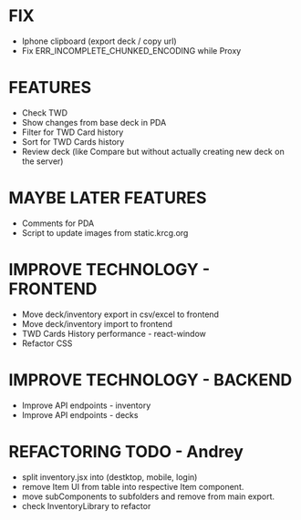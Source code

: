 # FIX
- Iphone clipboard (export deck / copy url)
- Fix ERR_INCOMPLETE_CHUNKED_ENCODING while Proxy

# FEATURES
- Check TWD
- Show changes from base deck in PDA
- Filter for TWD Card history
- Sort for TWD Cards history
- Review deck (like Compare but without actually creating new deck on the server)

# MAYBE LATER FEATURES
- Comments for PDA
- Script to update images from static.krcg.org

# IMPROVE TECHNOLOGY - FRONTEND
- Move deck/inventory export in csv/excel to frontend
- Move deck/inventory import to frontend
- TWD Cards History performance - react-window
- Refactor CSS

# IMPROVE TECHNOLOGY - BACKEND
- Improve API endpoints - inventory
- Improve API endpoints - decks

# REFACTORING TODO - Andrey
- split inventory.jsx into (destktop, mobile, login)
- remove Item UI from table into respective Item component.
- move subComponents to subfolders and remove from main export.
- check InventoryLibrary to refactor
